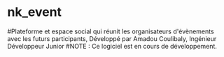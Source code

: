 # nk_event
#Plateforme et espace social qui réunit les organisateurs d'évènements avec les futurs participants, 
Développé par Amadou Coulibaly, Ingénieur Développeur Junior
#NOTE : Ce logiciel est en cours de développement.
